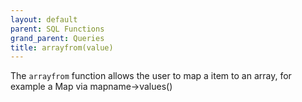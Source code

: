 ```yaml
---
layout: default
parent: SQL Functions
grand_parent: Queries
title: arrayfrom(value)
---
```

The `arrayfrom` function allows the user to map a item to an array, for example a Map via mapname->values()